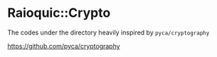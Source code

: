 # Raioquic::Crypto

The codes under the directory heavily inspired by `pyca/cryptography`

<https://github.com/pyca/cryptography>
